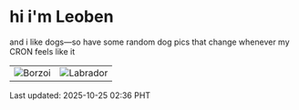 # hi i'm Leoben

and i like dogs—so have some random dog pics that change whenever my CRON feels like it

|  |  |
|--------|----------|
| ![Borzoi](https://random-dog-vercel.vercel.app/api/random-borzoi?v=1761330981) | ![Labrador](https://random-dog-vercel.vercel.app/api/random-labrador?v=1761330981) |

Last updated: 2025-10-25 02:36 PHT
